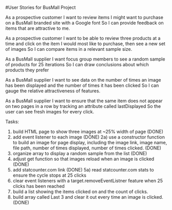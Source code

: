 #User Stories for BusMall Project

As a prospective customer
I want to review items I might want to purchase on a BusMall branded site with a Google font
So I can provide feedback on items that are attractive to me.

As a prospective customer
I want to be able to review three products at a time and click on the item I would most like to purchase, then see a new set of images
So I can compare items in a relevant sample size.

As a BusMall supplier
I want focus group members to see a random sample of products for 25 iterations
So I can draw conclusions about which products they prefer

As a BusMall supplier
I want to see data on the number of times an image has been displayed and the number of times it has been clicked
So I can gauge the relative attractiveness of features.

As a BusMall supplier
I want to ensure that the same item does not appear on two pages in a row by tracking an attribute called lastDisplayed
So the user can see fresh images for every click.


Tasks:
1) build HTML page to show three images at ~25% width of page (DONE)
2) add event listener to each image (DONE)
2a) use a constructor function to build an image for page display, including the image link, image name, file path, number of times displayed, number of times clicked. (DONE)
3) organize array to display a random sample from the list (DONE)
4) adjust get function so that images reload when an image is clicked (DONE)
5) add statcounter.com link (DONE)
5a) read statcounter.com stats to ensure the cycle stops at 25 clicks
6) clear event listeners with a target.removeEventListner feature when 25 clicks has been reached
7) build a list showing the items clicked on and the count of clicks.
8) build array called Last 3 and clear it out every time an image is clicked. (DONE)
